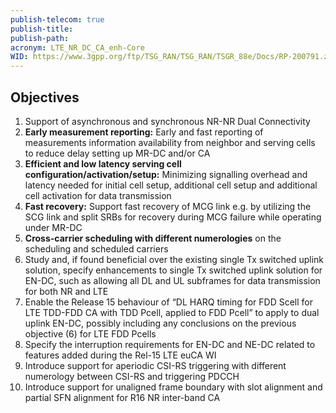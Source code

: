 ```yaml
---
publish-telecom: true
publish-title: 
publish-path: 
acronym: LTE_NR_DC_CA_enh-Core
WID: https://www.3gpp.org/ftp/TSG_RAN/TSG_RAN/TSGR_88e/Docs/RP-200791.zip
---
```


## Objectives

1. Support of asynchronous and synchronous NR-NR Dual Connectivity
2. **Early measurement reporting:** Early and fast reporting of measurements information availability from neighbor and serving cells to reduce delay setting up MR-DC and/or CA
3. **Efficient and low latency serving cell configuration/activation/setup:** Minimizing signalling overhead and latency needed for initial cell setup, additional cell setup and additional cell activation for data transmission
4. **Fast recovery:** Support fast recovery of MCG link e.g. by utilizing the SCG link and split SRBs for recovery during MCG failure while operating under MR-DC
5. **Cross-carrier scheduling with different numerologies** on the scheduling and scheduled carriers
6. Study and, if found beneficial over the existing single Tx switched uplink solution, specify enhancements to single Tx switched uplink solution for EN-DC, such as allowing all DL and UL subframes for data transmission for both NR and LTE
7. Enable the Release 15 behaviour of “DL HARQ timing for FDD Scell for LTE TDD-FDD CA with TDD Pcell, applied to FDD Pcell” to apply to dual uplink EN-DC, possibly including any conclusions on the previous objective (6) for LTE FDD Pcells
8. Specify the interruption requirements for EN-DC and NE-DC related to features added during the Rel-15 LTE euCA WI
9. Introduce support for aperiodic CSI-RS triggering with different numerology between CSI-RS and triggering PDCCH
10. Introduce support for unaligned frame boundary with slot alignment and partial SFN alignment for R16 NR inter-band CA
